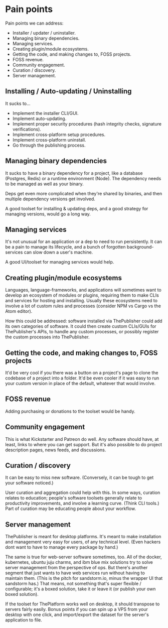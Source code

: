 # Pain points

Pain points we can address:

 - Installer / updater / uninstaller.
 - Managing binary dependencies.
 - Managing services.
 - Creating plugin/module ecosystems.
 - Getting the code, and making changes to, FOSS projects.
 - FOSS revenue.
 - Community engagement.
 - Curation / discovery.
 - Server management.

## Installing / Auto-updating / Uninstalling

It sucks to...

 - Implement the installer CLI/GUI.
 - Implement auto-updating.
 - Implement proper security procedures (hash integrity checks, signature verifications).
 - Implement cross-platform setup procedures.
 - Implement cross-platform uninstall.
 - Go through the publishing process.

## Managing binary dependencies

It sucks to have a binary dependency for a project, like a database (Postgres, Redis) or a runtime environment (Node).
The dependency needs to be managed as well as your binary.

Deps get even more complicated when they're shared by binaries, and then multiple dependency versions get involved.

A good toolset for installing & updating deps, and a good strategy for managing versions, would go a long way.

## Managing services

It's not unusual for an application or a dep to need to run persistently.
It can be a pain to manage its lifecycle, and a bunch of forgotten background-services can slow down a user's machine.

A good UI/toolset for managing services would help.

## Creating plugin/module ecosystems

Languages, language-frameworks, and applications will sometimes want to develop an ecosystem of modules or plugins, requiring them to make CLIs and services for hosting and installing.
Usually these ecosystems need to involve a lot of custom rules and processes (consider NPM vs Cargo vs the Atom editor).

How this could be addressed: software installed via ThePublisher could add its own categories of software.
It could then create custom CLIs/GUIs for ThePublisher's APIs, to handle any custom processes, or possibly register the custom processes into ThePublisher.

## Getting the code, and making changes to, FOSS projects

It'd be very cool if you there was a button on a project's page to clone the codebase of a project into a folder.
It'd be even cooler if it was easy to run your custom version in place of the default, whatever that would involve.

## FOSS revenue

Adding purchasing or donations to the toolset would be handy.

## Community engagement

This is what Kickstarter and Patreon do well.
Any software should have, at least, links to where you can get support.
But it's also possible to do project description pages, news feeds, and discussions.

## Curation / discovery

It can be easy to miss new software.
(Conversely, it can be tough to get your software noticed.)

User curation and aggregation could help with this.
In some ways, curation relates to education; people's software toolsets generally relate to productivity improvements, and involve a learning curve.
(Think CLI tools.)
Part of curation may be educating people about your workflow.

## Server management

ThePublisher is meant for desktop platforms.
It's meant to make installation and management very easy for users, of any technical level.
(Even hackers dont want to have to manage every package by hand.)

The same is true for web-server software sometimes, too.
All of the docker, kubernetes, ubuntu juju charms, and ibm blue mix solutions try to solve server management from the perspective of ops.
But there's another segment that just wants to have web services run without having to maintain them.
(This is the pitch for sandstorm.io, minus the wrapper UI that sandstorm has.)
That means, not something that's super flexible / configurable; it's a boxed solution, take it or leave it (or publish your own boxed solution).

If the toolset for ThePlatform works well on desktop, it should transpose to servers fairly easily.
Bonus points if you can spin up a VPS from your desktop with one click, and import/export the dataset for the server's application to file.
